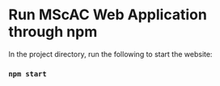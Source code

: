 # Run MScAC Web Application through npm



In the project directory, run the following to start the website:

### `npm start`

